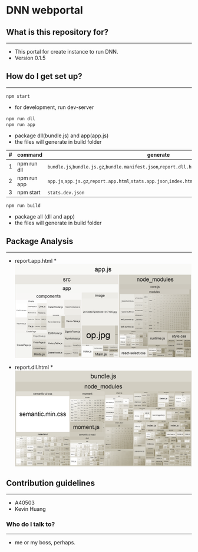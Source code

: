 # DNN webportal #



## What is this repository for? ##
------
* This portal for create instance to run DNN.
* Version 0.1.5

## How do I get set up? ##
------
```
npm start
```
* for development, run dev-server

```
npm run dll
npm run app
```
* package dll(bundle.js) and app(app.js)
* the files will generate in build folder

|#|command|generate|
| - | --------- | ------------ |
| 1 |npm run dll|`bundle.js`,`bundle.js.gz`,`bundle.manifest.json`,`report.dll.html`,`stats.dll.json`|
| 2 |npm run app|`app.js`,`app.js.gz`,`report.app.html`,`stats.app.json`,`index.html`,`main.css`,`/image`,`/locales`,`/res`|
| 3 |npm start  |`stats.dev.json`|

```
npm run build
```
* package all (dll and app)
* the files will generate in build folder

## Package Analysis ##
------
* report.app.html
*![alt text](/build/image/app.png "app.js")

* report.dll.html
*![alt text](/build/image/dll.png "dll.js")


## Contribution guidelines ##
------
* A40503
* Kevin Huang

### Who do I talk to? ###
------
* me or my boss, perhaps.